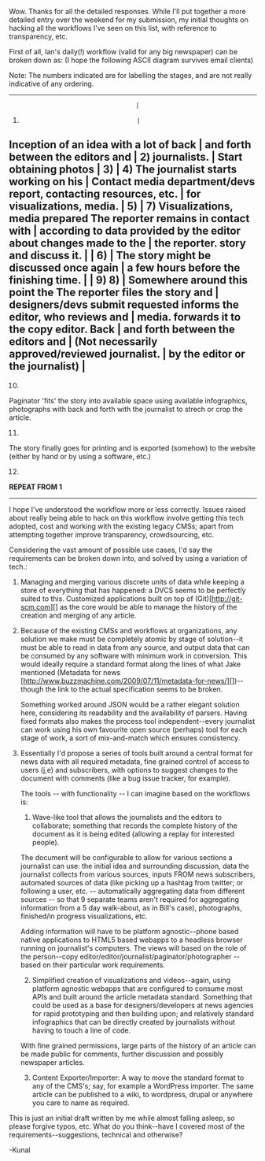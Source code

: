 Wow. Thanks for all the detailed responses. While I'll put together a more 
detailed entry over the weekend for my submission, my initial thoughts on 
hacking all the workflows I've seen on this list, with reference to 
transparency, etc.

First of all, Ian's daily(!) workflow (valid for any big newspaper) can be 
broken down as: (I hope the following ASCII diagram survives email clients)

Note: The numbers indicated are for labelling the stages, and are not really
indicative of any ordering.

------------------------------------------------------------------------------
                                        |
1)                                      |
Inception of an idea with a lot of back |
and forth between the editors and       | 2)
journalists.                            | Start obtaining photos
                                        |
3)                                      | 4)
The journalist starts working on his    | Contact media department/devs
report, contacting resources, etc.      | for visualizations, media.
                                        | 
5)			                | 7) Visualizations, media prepared
The reporter remains in contact with    |    according to data provided by
the editor about changes made to the    |    the reporter.
story and discuss it.                   |
					|
6)                                      |
The story might be discussed once again |
a few hours before the finishing time.  |
					| 9) 
8)                                      | Somewhere around this point the 
The reporter files the story and        | designers/devs submit requested
informs the editor, who reviews and     | media.
forwards it to the copy editor. Back    |
and forth between the editors and       | (Not necessarily approved/reviewed
journalist.                             |  by the editor or the journalist)
					|
------------------------------------------------------------------------------					

10) 
Paginator 'fits' the story into available space using available infographics,
photographs with back and forth with the journalist to strech or crop the 
article.

11)
The story finally goes for printing and is exported (somehow) to the website
(either by hand or by using a software, etc.)

12)
**REPEAT FROM 1**

------------------------------------------------------------------------------

I hope I've understood the workflow more or less correctly. Issues raised about
really being able to hack on this workflow involve getting this tech adopted,
cost and working with the existing legacy CMSs; apart from attempting together
improve transparency, crowdsourcing, etc.

Considering the vast amount of possible use cases, I'd say the requirements
can be broken down into, and solved by using a variation of tech.:

1. Managing and merging various discrete units of data while keeping a store
   of everything that has happened: a DVCS seems to be perfectly suited to
   this. Customized applications built on top of (Git)[http://git-scm.com][] 
   as the core would be able to manage the history of the creation and merging
   of any article.

2. Because of the existing CMSs and workflows at organizations, any solution
   we make must be completely atomic by stage of solution--it must be able
   to read in data from any source, and output data that can be consumed by any
   software with minimum work in conversion. This would ideally require a
   standard format along the lines of what Jake mentioned (Metadata for 
   news [http://www.buzzmachine.com/2009/07/11/metadata-for-news/][])--though
   the link to the actual specification seems to be broken.

   Something worked around JSON would be a rather elegant solution here,
   considering its readability and the availability of parsers. Having fixed
   formats also makes the process tool independent--every journalist can 
   work using his own favourite open source (perhaps) tool for each stage
   of work, a sort of mix-and-match which ensures consistency.

3. Essentially I'd propose a series of tools built around a central format for
   news data with all required metadata, fine grained control of access to 
   users (j,e) and subscribers, with options to suggest changes to the document
   with comments (like a bug issue tracker, for example).
  
   The tools -- with functionality -- I can imagine based on the workflows
   is:
   
     1. Wave-like tool that allows the journalists and the editors to
        collaborate; something that records the complete history of the 
	document as it is being edited (allowing a replay for interested
	people).

	The document will be configurable to allow for various sections a
	journalist can use: the initial idea and surrounding discussion,
	data the journalist collects from various sources, inputs FROM
	news subscribers, automated sources of data (like picking up a hashtag
	from twitter; or following a user, etc. -- automatically aggregating
        data from different sources -- so that 9 separate teams aren't required
	for aggregating information from a 5 day walk-about, as in Bill's case),
	photographs, finished/in progress visualizations, etc.

	Adding information will have to be platform agnostic--phone based 
	native applications to HTML5 based webapps to a headless browser
	running on journalist's computers. The views will based on the role of
	the person--copy editor/editor/journalist/paginator/photographer
	--based on their particular work requirements. 

     2. Simplified creation of visualizations and videos--again, using
        platform agnostic webapps that are configured to consume most APIs
	and built around the article metadata standard. Something that could
	be used as a base for designers/developers at news agencies for rapid
	prototyping and then building upon; and relatively standard
	infographics that can be directly created by journalists without 
	having to touch a line of code.

   With fine grained permissions, large parts of the history of an article
   can be made public for comments, further discussion and possibly newspaper
   articles.

      3. Content Exporter/Importer: A way to move the standard format to any
         of the CMS's; say, for example a WordPress importer. The same article
	 can be published to a wiki, to wordpress, drupal or anywhere you care
	 to name as required.

This is just an initial draft written by me while almost falling asleep, so 
please forgive typos, etc. What do you think--have I covered most of the 
requirements--suggestions, technical and otherwise?

-Kunal
